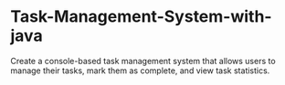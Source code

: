 # Task-Management-System-with-java
Create a console-based task management system that allows users to manage their tasks, mark them as complete, and view task statistics.
